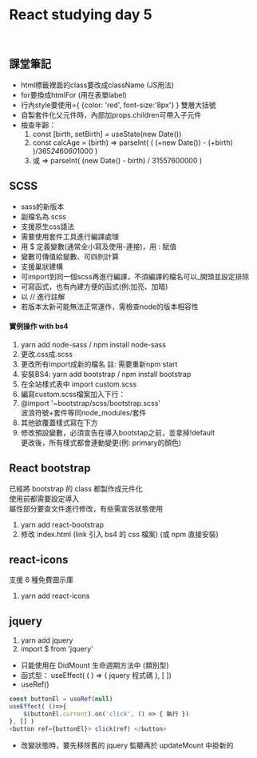 # React studying day 5

</br>
  
## 課堂筆記  
- html標籤裡面的class要改成className (JS用法)
- for要換成htmlFor (用在表單label)
- 行內style要使用={ {color: 'red', font-size:'8px'} } 雙層大括號
- 自製套件化父元件時，內部加props.children可帶入子元件  
- 檢查年齡：  
  1. const [birth, setBirth] = useState(new Date())
  2. const calcAge = (birth) => parseInt( ( (+new Date()) - (+birth) )/365*24*60*60*1000 )
  3. 或 => parseInt( (new Date() - birth) / 31557600000 )
  
## SCSS  
- sass的新版本
- 副檔名為.scss
- 支援原生css語法
- 需要使用套件工具進行編譯處理
- 用 $ 定義變數(通常全小寫及使用-連接)，用 : 賦值  
- 變數可傳值給變數、可四則計算
- 支援巢狀建構
- 可import到同一個scss再進行編譯，不須編譯的檔名可以_開頭並設定排除
- 可寫函式，也有內建方便的函式(例:加亮、加暗)
- 以 // 進行註解
- 若版本太新可能無法正常運作，需檢查node的版本相容性
  
#### 實例操作 with bs4
1. yarn add node-sass / npm install node-sass
2. 更改.css成.scss
3. 更改所有import成新的檔名 註: 需要重新npm start
4. 安裝BS4: yarn add bootstrap / npm install bootstrap
5. 在全站樣式表中 import custom.scss
6. 編寫custom.scss檔案加入下行：
7. @import '~bootstrap/scss/bootstrap.scss'  
波浪符號+套件等同node_modules/套件
8. 其他欲覆蓋樣式寫在下方
9. 修改預設變數，必須宣告在導入bootstap之前，並拿掉!default  
更改後，所有樣式都會連動變更(例: primary的顏色)

## React bootstrap

已經將 bootstrap 的 class 都製作成元件化  
使用前都需要設定導入  
屬性部分要查文件進行修改，有些需宣告狀態使用

1. yarn add react-bootstrap
2. 修改 index.html (link 引入 bs4 的 css 檔案) (或 npm 直接安裝)

## react-icons

支援 6 種免費圖示庫

1. yarn add react-icons

## jquery

1. yarn add jquery
2. import $ from 'jquery'

- 只能使用在 DidMount 生命週期方法中 (類別型)
- 函式型： useEffect( ( ) => { jquery 程式碼 }, [ ])
- useRef()

```javascript
const buttonEl = useRef(null)
useEffect( ()=>{
    $(buttonEl.current).on('click', () => { 執行 })
}, [] )
<button ref={buttonEl}> click(ref) </button>

```

- 改變狀態時，要先移除舊的 jquery 監聽再於 updateMount 中掛新的
